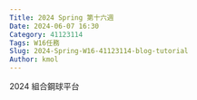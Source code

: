 ```yaml
---
Title: 2024 Spring 第十六週
Date: 2024-06-07 16:30
Category: 41123114
Tags: W16任務
Slug: 2024-Spring-W16-41123114-blog-tutorial
Author: kmol
---
```


2024 組合鋼球平台

<!-- PELICAN_END_SUMMARY -->
